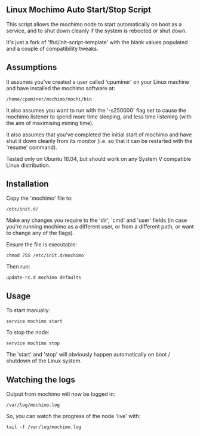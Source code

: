 Linux Mochimo Auto Start/Stop Script
------------------------------------

This script allows the mochimo node to start automatically on boot as a service, and to shut down cleanly if the system is rebooted or shut down.

It's just a fork of 'fhd/init-script-template' with the blank values populated and a couple of compatibility tweaks.


Assumptions
-----------

It assumes you've created a user called 'cpuminer' on your Linux machine and have installed the mochimo software at:

    /home/cpuminer/mochimo/mochi/bin

It also assumes you want to run with the '-s250000' flag set to cause the mochimo listener to spend more time sleeping, and less time listening (with the aim of maximising mining time).

It also assumes that you've completed the initial start of mochimo and have shut it down cleanly from its monitor (i.e. so that it can be restarted with the 'resume' command).

Tested only on Ubuntu 16.04, but should work on any System V compatible Linux distribution.

Installation
------------

Copy the 'mochimo' file to:

    /etc/init.d/

Make any changes you require to the 'dir', 'cmd' and 'user' fields (in case you're running mochimo as a different user, or from a different path, or want to change any of the flags).

Ensure the file is executable:

    chmod 755 /etc/init.d/mochimo

Then run:

    update-rc.d mochimo defaults


Usage
-----

To start manually:

    service mochimo start

To stop the node:

    service mochimo stop

The 'start' and 'stop' will obviously happen automatically on boot / shutdown of the Linux system.


Watching the logs
-----------------

Output from mochimo will now be logged in:

    /var/log/mochimo.log

So, you can watch the progress of the node 'live' with:

    tail -f /var/log/mochimo.log

